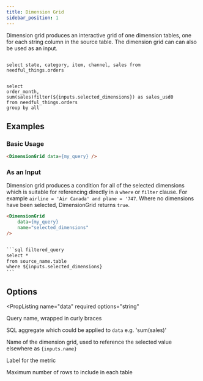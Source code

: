 ```yaml
---
title: Dimension Grid
sidebar_position: 1
---
```


Dimension grid produces an interactive grid of one dimension tables, one for each string column in the source table. The dimension grid can can also be used as an input. 

```orders

select state, category, item, channel, sales from needful_things.orders

```

```monthly_sales

select 
order_month, 
sum(sales)filter(${inputs.selected_dimensions}) as sales_usd0 
from needful_things.orders 
group by all 
```

<DimensionGrid data={orders} metric='sum(sales)' name=selected_dimensions /> 

<LineChart data={monthly_sales} handleMissing=zero/> 





## Examples

### Basic Usage 

```html
<DimensionGrid data={my_query} />
```

### As an Input 

Dimension grid produces a condition for all of the selected dimensions which is suitable for referencing directly in a `where` or `filter` clause. For example `airline = 'Air Canada' and plane = '747`. Where no dimensions have been selected, DimensionGrid returns `true`. 

````html
<DimensionGrid 
    data={my_query} 
    name="selected_dimensions"
/>


```sql filtered_query
select *
from source_name.table
where ${inputs.selected_dimensions}
```
````

## Options

<PropListing 
    name="data"
    required
    options="string"
>

Query name, wrapped in curly braces

</PropListing>
<PropListing 
    name="metric"
    options="string"
    default="count(*)"
>

SQL aggregate which could be applied to `data` e.g. 'sum(sales)'

</PropListing>
<PropListing 
    name="name"
    options="string"
>

Name of the dimension grid, used to reference the selected value elsewhere as `{inputs.name}`

</PropListing>
<PropListing 
    name="metricLabel"
    options="string"
>

Label for the metric

</PropListing>
<PropListing 
    name="limit"
    options="number"
    default="10"
>

Maximum number of rows to include in each table

</PropListing>
